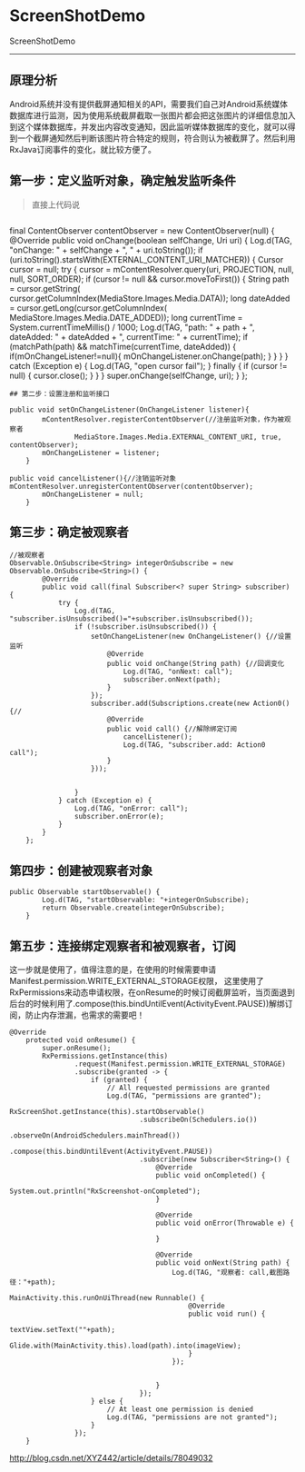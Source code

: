 # ScreenShotDemo
ScreenShotDemo

-------------------

## 原理分析
Android系统并没有提供截屏通知相关的API，需要我们自己对Android系统媒体数据库进行监测，因为使用系统截屏截取一张图片都会把这张图片的详细信息加入到这个媒体数据库，并发出内容改变通知，因此监听媒体数据库的变化，就可以得到一个截屏通知然后判断该图片符合特定的规则，符合则认为被截屏了。然后利用RxJava订阅事件的变化，就比较方便了。


## 第一步：定义监听对象，确定触发监听条件

>直接上代码说
``` 
```
final ContentObserver contentObserver = new ContentObserver(null) {
        @Override
        public void onChange(boolean selfChange, Uri uri) {
            Log.d(TAG, "onChange: " + selfChange + ", " + uri.toString());
            if (uri.toString().startsWith(EXTERNAL_CONTENT_URI_MATCHER)) {
                Cursor cursor = null;
                try {
                    cursor = mContentResolver.query(uri, PROJECTION, null, null,
                            SORT_ORDER);
                    if (cursor != null && cursor.moveToFirst()) {
                        String path = cursor.getString(
                                cursor.getColumnIndex(MediaStore.Images.Media.DATA));
                        long dateAdded = cursor.getLong(cursor.getColumnIndex(
                                MediaStore.Images.Media.DATE_ADDED));
                        long currentTime = System.currentTimeMillis() / 1000;
                        Log.d(TAG, "path: " + path + ", dateAdded: " + dateAdded +
                                ", currentTime: " + currentTime);
                        if (matchPath(path) && matchTime(currentTime, dateAdded)) {
                            if(mOnChangeListener!=null){
                                mOnChangeListener.onChange(path);
                            }
                        }
                    }
                } catch (Exception e) {
                    Log.d(TAG, "open cursor fail");
                } finally {
                    if (cursor != null) {
                        cursor.close();
                    }
                }
            }
            super.onChange(selfChange, uri);
        }
    };
```
## 第二步：设置注册和监听接口

public void setOnChangeListener(OnChangeListener listener){
        mContentResolver.registerContentObserver(//注册监听对象，作为被观察者
                MediaStore.Images.Media.EXTERNAL_CONTENT_URI, true, contentObserver);
        mOnChangeListener = listener;
    }
```
```
public void cancelListener(){//注销监听对象        	    mContentResolver.unregisterContentObserver(contentObserver);
        mOnChangeListener = null;
    }
```

## 第三步：确定被观察者
```
//被观察者
Observable.OnSubscribe<String> integerOnSubscribe = new Observable.OnSubscribe<String>() {
        @Override
        public void call(final Subscriber<? super String> subscriber) {
            try {
                Log.d(TAG, "subscriber.isUnsubscribed()="+subscriber.isUnsubscribed());
                if (!subscriber.isUnsubscribed()) {
                    setOnChangeListener(new OnChangeListener() {//设置监听
                        @Override
                        public void onChange(String path) {//回调变化
                            Log.d(TAG, "onNext: call");
                            subscriber.onNext(path);
                        }
                    });
                    subscriber.add(Subscriptions.create(new Action0() {//
                        @Override
                        public void call() {//解除绑定订阅
                            cancelListener();
                            Log.d(TAG, "subscriber.add: Action0 call");
                        }
                    }));


                }
            } catch (Exception e) {
                Log.d(TAG, "onError: call");
                subscriber.onError(e);
            }
        }
    };
```

## 第四步：创建被观察者对象
```
public Observable startObservable() {
        Log.d(TAG, "startObservable: "+integerOnSubscribe);
        return Observable.create(integerOnSubscribe);
    }
```


## 第五步：连接绑定观察者和被观察者，订阅
这一步就是使用了，值得注意的是，在使用的时候需要申请Manifest.permission.WRITE_EXTERNAL_STORAGE权限，
这里使用了RxPermissions来动态申请权限，在onResume的时候订阅截屏监听，当页面退到后台的时候利用了.compose(this.bindUntilEvent(ActivityEvent.PAUSE))解绑订阅，防止内存泄漏，也需求的需要吧！
```
@Override
    protected void onResume() {
        super.onResume();
        RxPermissions.getInstance(this)
                .request(Manifest.permission.WRITE_EXTERNAL_STORAGE)
                .subscribe(granted -> {
                    if (granted) {
                        // All requested permissions are granted
                        Log.d(TAG, "permissions are granted");
                        RxScreenShot.getInstance(this).startObservable()
                                .subscribeOn(Schedulers.io())
                                .observeOn(AndroidSchedulers.mainThread())
                                .compose(this.bindUntilEvent(ActivityEvent.PAUSE))
                                .subscribe(new Subscriber<String>() {
                                    @Override
                                    public void onCompleted() {
                                        System.out.println("RxScreenshot-onCompleted");
                                    }

                                    @Override
                                    public void onError(Throwable e) {

                                    }

                                    @Override
                                    public void onNext(String path) {
                                        Log.d(TAG, "观察者: call,截图路径："+path);
                                        MainActivity.this.runOnUiThread(new Runnable() {
                                            @Override
                                            public void run() {
                                                textView.setText(""+path);
                                                Glide.with(MainActivity.this).load(path).into(imageView);
                                            }
                                        });


                                    }
                                });
                    } else {
                        // At least one permission is denied
                        Log.d(TAG, "permissions are not granted");
                    }
                });
    }
```
http://blog.csdn.net/XYZ442/article/details/78049032
